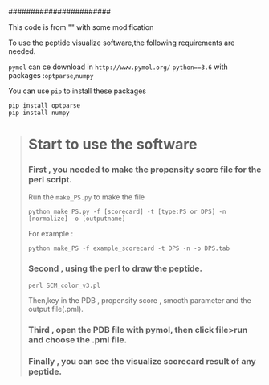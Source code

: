#######################

This code is from "" with some modification

To use the peptide visualize software,the following requirements are needed.

`pymol` can ce download in
`http://www.pymol.org/`
`python==3.6` with packages :`optparse`,`numpy`

You can use `pip` to install these packages
```
pip install optparse
pip install numpy
```
>Start to use the software
>=========
>### First , you needed to make the propensity score file for the perl script.
>Run the `make_PS.py` to make the file
>
>```
>python make_PS.py -f [scorecard] -t [type:PS or DPS] -n [normalize] -o [outputname]
>```
>For example :
>```
>python make_PS -f example_scorecard -t DPS -n -o DPS.tab
>```
>
>### Second , using the perl to draw the peptide.
>
>```
>perl SCM_color_v3.pl
>```
>Then,key in the PDB , propensity score , smooth parameter and the output file(.pml).
>
>### Third , open the PDB file with pymol, then click file>run and choose the .pml file.
>
>### Finally , you can see the visualize scorecard result of any peptide.
